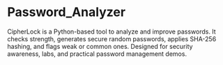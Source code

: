# Password_Analyzer
CipherLock is a Python-based tool to analyze and improve passwords. It checks strength, generates secure random passwords, applies SHA-256 hashing, and flags weak or common ones. Designed for security awareness, labs, and practical password management demos.

